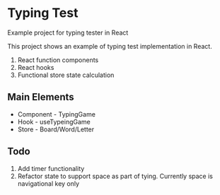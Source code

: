 #  Typing Test

Example project for typing tester in React

This project shows an example of typing test implementation in React.

1. React function components
1. React hooks
1. Functional store state calculation

## Main Elements
* Component - TypingGame
* Hook - useTypeingGame
* Store - Board/Word/Letter

## Todo
1. Add timer functionality
1. Refactor state to support space as part of tying. Currently space is navigational key only
